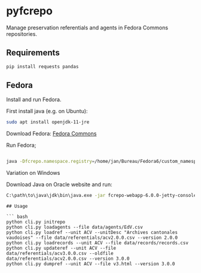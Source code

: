 # pyfcrepo
Manage preservation referentials and agents in Fedora Commons
repositories.

## Requirements

``` bash
pip install requests pandas
```

## Fedora

Install and run Fedora.

First install java (e.g. on Ubuntu):
``` bash
sudo apt install openjdk-11-jre

```

Download Fedora:
[Fedora Commons](https://duraspace.org/fedora)


Run Fedora;
``` bash

java -Dfcrepo.namespace.registry=/home/jan/Bureau/Fedora6/custom_namespaces.yml -jar fcrepo-webapp-6.0.0-jetty-console.jar

```

Variation on Windows

Download Java on Oracle website and run:

``` bash
C:\path\to\java\jdk\bin\java.exe -jar fcrepo-webapp-6.0.0-jetty-console.jar
```
```
## Usage

``` bash
python cli.py initrepo
python cli.py loadagents --file data/agents/EdV.csv
python cli.py loadref --unit ACV --unitDesc "Archives cantonales vaudoises" --file data/referentials/acv2.0.0.csv --version 2.0.0
python cli.py loadrecords --unit ACV --file data/records/records.csv
python cli.py updateref --unit ACV --file data/referentials/acv3.0.0.csv --oldfile data/referentials/acv2.0.0.csv --version 3.0.0
python cli.py dumpref --unit ACV --file v3.html --version 3.0.0
```
